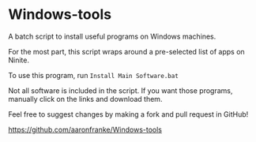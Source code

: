 
# Windows-tools

A batch script to install useful programs on Windows machines.

For the most part, this script wraps around a pre-selected list of apps on Ninite.

To use this program, run `Install Main Software.bat`

Not all software is included in the script. If you want those programs, manually click on the links and download them.

Feel free to suggest changes by making a fork and pull request in GitHub! 

https://github.com/aaronfranke/Windows-tools







